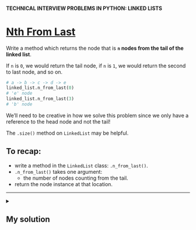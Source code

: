 #### TECHNICAL INTERVIEW PROBLEMS IN PYTHON: LINKED LISTS

# [Nth From Last](https://www.codecademy.com/courses/technical-interview-practice-python/lessons/tip-python-linked-lists/exercises/tip-python-ll-n-last)

Write a method which returns the node that is **`n` nodes from the tail of the linked list**.

If `n` is `0`, we would return the tail node, if `n` is `1`, we would return the second to last node, and so on.
```python
# a -> b -> c -> d -> e
linked_list.n_from_last(0)
# 'e' node
linked_list.n_from_last(3)
# 'b' node
```
We’ll need to be creative in how we solve this problem since we only have a reference to the head node and not the tail!

The `.size()` method on `LinkedList` may be helpful.

## To recap:
* write a method in the `LinkedList` class: `.n_from_last()`.
* `.n_from_last()` takes one argument:
  * the number of nodes counting from the tail.
* return the node instance at that location.

<hr />
<details title="Click me to show...">
<summary>
 
## My solution

</summary>
<p>
     
```python
def n_from_last(self, n):
    size = self.size()
    current_node = self.head
    
    for i in range(size - n - 1):
        current_node = current_node.next
    
    return current_node
```

</p>
</details>
